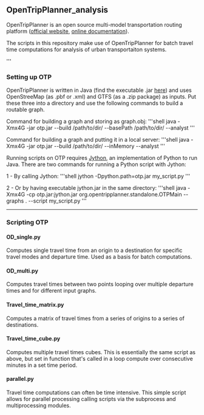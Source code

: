 ## OpenTripPlanner_analysis

OpenTripPlanner is an open source multi-model transportation routing platform ([official website](http://www.opentripplanner.org/), [online documentation](http://docs.opentripplanner.org/en/latest/)).

The scripts in this repository make use of OpenTripPlanner for batch travel time computations for analysis of urban transportaiton systems.

'''

### Setting up OTP

OpenTripPlanner is written in Java (find the executable .jar [here](http://maven.conveyal.com/org/opentripplanner/otp/)) and uses OpenStreeMap (as .pbf or .xml) and GTFS (as a .zip package) as inputs. Put these three into a directory and use the following commands to build a routable graph.

Command for building a graph and storing as graph.obj:
'''shell
java -Xmx4G -jar otp.jar --build /path/to/dir/ --basePath /path/to/dir/ --analyst
'''

Command for building a graph and putting it in a local server:
'''shell
java -Xmx4G -jar otp.jar --build /path/to/dir/ --inMemory --analyst
'''

Running scripts on OTP requires [Jython](http://www.jython.org/), an implementation of Python to run Java. There are two commands for running a Python script with Jython:

1 - By calling Jython:
'''shell
jython -Dpython.path=otp.jar my_script.py
'''

2 - Or by having executable jython.jar in the same directory:
'''shell
java -Xmx4G -cp otp.jar:jython.jar org.opentripplanner.standalone.OTPMain --graphs . --script my_script.py
'''

---

### Scripting OTP

#### OD_single.py
Computes single travel time from an origin to a destination for specific travel modes and departure time. Used as a basis for batch computations.

#### OD_multi.py
Computes travel times between two points looping over multiple departure times and for different input graphs.

#### Travel_time_matrix.py
Computes a matrix of travel times from a series of origins to a series of destinations.

#### Travel_time_cube.py
Computes multiple travel times cubes. This is essentially the same script as above, but set in function that's called in a loop compute over consecutive minutes in a set time period.

#### parallel.py
Travel time computations can often be time intensive. This simple script allows for parallel processing calling scripts via the subprocess and multiprocessing modules.
